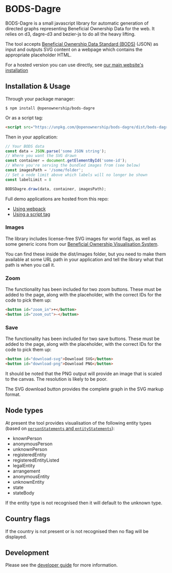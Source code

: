 # BODS-Dagre

BODS-Dagre is a small javascript library for automatic generation of directed
graphs representing Beneficial Ownership Data for the web. It relies on d3,
dagre-d3 and bezier-js to do all the heavy lifting.

The tool accepts [Beneficial Ownership Data Standard (BODS)](http://standard.openownership.org/)
(JSON) as input and outputs SVG content on a webpage which contains the
appropriate placeholder HTML.

For a hosted version you can use directly, see [our main website's installation](https://www.openownership.org/en/publications/beneficial-ownership-visualisation-system/bods-data-visualiser/)

## Installation & Usage

Through your package manager:

```shell
$ npm install @openownership/bods-dagre
```

Or as a script tag:

```html
<script src="https://unpkg.com/@openownership/bods-dagre/dist/bods-dagre.js"></script>
```

Then in your application:

```js
// Your BODS data
const data = JSON.parse('some JSON string');
// Where you want the SVG drawn
const container = document.getElementById('some-id');
// Where you're serving the bundled images from (see below)
const imagesPath = '/some/folder';
// Set a node limit above which labels will no longer be shown 
const labelLimit = 8

BODSDagre.draw(data, container, imagesPath);
```

Full demo applications are hosted from this repo:
- <a href="https://openownership.github.io/visualisation-tool/">Using webpack</a>
- <a href="https://openownership.github.io/visualisation-tool/script-tag.html">Using a script tag</a>

### Images

The library includes license-free SVG images for world flags, as well as some
generic icons from our [Beneficial Ownership Visualisation System](https://www.openownership.org/en/publications/beneficial-ownership-visualisation-system/).

You can find these inside the dist/images folder, but you need to make them
available at some URL path in your application and tell the library what that
path is when you call it.

### Zoom

The functionality has been included for two zoom buttons. These must be added to
the page, along with the placeholder, with the correct IDs for the code to
pick them up:

```html
<button id="zoom_in">+</button>
<button id="zoom_out">-</button>
```

### Save

The functionality has been included for two save buttons. These must be added to
the page, along with the placeholder, with the correct IDs for the code to
pick them up:

```html
<button id="download-svg">Download SVG</button>
<button id="download-png">Download PNG</button>
```

It should be noted that the PNG output will provide an image that is scaled to the canvas. The resolution is likely to be poor.

The SVG download button provides the complete graph in the SVG markup format.

## Node types

At present the tool provides visualisation of the following entity types (based on [`personStatements` and `entityStatements`](https://standard.openownership.org/en/0.2.0/schema/reference.html#schema-entity-statement)):

  * knownPerson
  * anonymousPerson
  * unknownPerson
  * registeredEntity
  * registeredEntityListed
  * legalEntity
  * arrangement
  * anonymousEntity
  * unknownEntity
  * state
  * stateBody

If the entity type is not recognised then it will default to the unknown type.

## Country flags

If the country is not present or is not recognised then no flag will be displayed.

## Development

Please see the [developer guide](./DEVELOPER.md) for more information.
